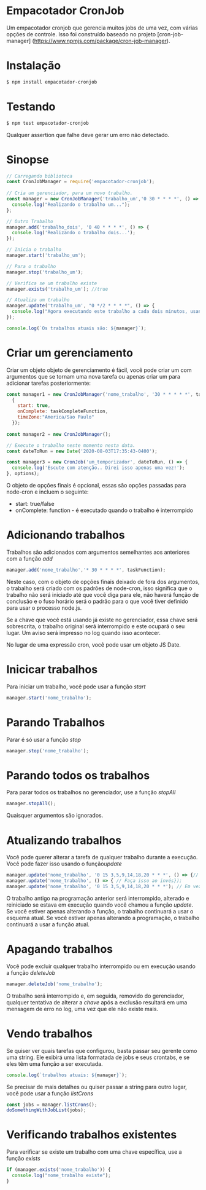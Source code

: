 Empacotador CronJob
===================

Um empacotador cronjob que gerencia muitos jobs de uma vez, com várias opções de controle. 
Isso foi construído baseado no projeto [cron-job-manager] (https://www.npmjs.com/package/cron-job-manager).

Instalação
==========
```bash
$ npm install empacotador-cronjob
```
Testando
========
```bash
$ npm test empacotador-cronjob
```
Qualquer assertion que falhe deve gerar um erro não detectado.

Sinopse
=======
```javascript
// Carregando biblioteca
const CronJobManager = require('empacotador-cronjob');
  
// Cria um gerenciador, para um novo trabalho.
const manager = new CronJobManager('trabalho_um','0 30 * * * *', () => { 
  console.log("Realizando o trabalho um...");
};

// Outro Trabalho
manager.add('trabalho_dois', '0 40 * * * *', () => { 
  console.log('Realizando o trabalho dois...');
});

// Inicia o trabalho
manager.start('trabalho_um');

// Para o trabalho
manager.stop('trabalho_um');

// Verifica se um trabalho existe
manager.exists('trabalho_um'); //true

// Atualiza um trabalho
manager.update('trabalho_um', "0 */2 * * * *", () => {
  console.log("Agora executando este trabalho a cada dois minutos, usando esta função...");
});

console.log(`Os trabalhos atuais são: ${manager}`);
```
Criar um gerenciamento
======================
Criar um objeto objeto de gerenciamento é fácil, você pode criar um com argumentos que se tornam uma nova tarefa ou apenas criar um para adicionar tarefas posteriormente:
```javascript
const manager1 = new CronJobManager('nome_trabalho', '30 * * * * *', taskFunction,
  {
    start: true,   
    onComplete: taskCompleteFunction, 
    timeZone:"America/Sao Paulo"
  });
  
const manager2 = new CronJobManager();

// Execute o trabalho neste momento nesta data.
const dateToRun = new Date('2020-08-03T17:35:43-0400');

const manager3 = new CronJob('um_temporizador', dateToRun, () => { 
  console.log('Escute com atenção.. Direi isso apenas uma vez!');
}, options);
```
O objeto de opções finais é opcional, essas são opções passadas para node-cron e incluem o seguinte:
  * start: true/false
  * onComplete: function - é executado quando o trabalho é interrompido
  
Adicionando trabalhos
=====================
Trabalhos são adicionados com argumentos semelhantes aos anteriores com a função *add*
```javascript
manager.add('nome_trabalho','* 30 * * * *', taskFunction);
```
Neste caso, com o objeto de opções finais deixado de fora dos argumentos, o trabalho será criado com os padrões de node-cron, isso significa que o trabalho não será iniciado até que você diga para ele, não haverá função de conclusão e o fuso horário será o padrão para o que você tiver definido para usar o processo node.js.

Se a chave que você está usando já existe no gerenciador, essa chave será sobrescrita, o trabalho original será interrompido e este ocupará o seu lugar. Um aviso será impresso no log quando isso acontecer.

No lugar de uma expressão cron, você pode usar um objeto JS Date.

Inicicar trabalhos
==================
Para iniciar um trabalho, você pode usar a função *start*
```javascript
manager.start('nome_trabalho');
```
Parando Trabalhos
=================
Parar é só usar a função *stop*
```javascript
manager.stop('nome_trabalho');
```

Parando todos os trabalhos
==========================
Para parar todos os trabalhos no gerenciador, use a função *stopAll*
```javascript
manager.stopAll();
```

Quaisquer argumentos são ignorados.

Atualizando trabalhos
=====================
Você pode querer alterar a tarefa de qualquer trabalho durante a execução. Você pode fazer isso usando o função*update*
```javascript
manager.update('nome_trabalho', '0 15 3,5,9,14,18,20 * * *', () => {// Faça isso neste novo cronograma});
manager.update('nome_trabalho', () => { // Faça isso ao invés});
manager.update('nome_trabalho', '0 15 3,5,9,14,18,20 * * *'); // Em vez disso, faça-o nesta programação.
```
O trabalho antigo na programação anterior será interrompido, alterado e reiniciado se estava em execução quando você chamou a função *update*. Se você estiver apenas alterando a função, o trabalho continuará a usar o esquema atual. Se você estiver apenas alterando a programação, o trabalho continuará a usar a função atual.

Apagando trabalhos
==================
Você pode excluir qualquer trabalho interrompido ou em execução usando a função *deleteJob*
```javascript
manager.deleteJob('nome_trabalho');
```
O trabalho será interrompido e, em seguida, removido do gerenciador, qualquer tentativa de alterar a *chave* após a exclusão resultará em uma mensagem de erro no log, uma vez que ele não existe mais.

Vendo trabalhos
===============
Se quiser ver quais tarefas que configurou, basta passar seu gerente como uma string. Ele exibirá uma lista formatada de jobs e seus crontabs, e se eles têm uma função a ser executada.
```javascript
console.log(`trabalhos atuais: ${manager}`);
```
Se precisar de mais detalhes ou quiser passar a string para outro lugar, você pode usar a função *listCrons*
```javascript
const jobs = manager.listCrons();
doSomethingWithJobList(jobs);
```

Verificando trabalhos existentes
================================
Para verificar se existe um trabalho com uma chave específica, use a função *exists*
```javascript
if (manager.exists('nome_trabalho')) { 
  console.log("nome_trabalho existe");
}
```
